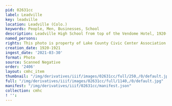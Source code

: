 ```yaml
---
pid: 02631cc
label: Leadville
key: leadville
location: Leadville (Colo.)
keywords: People, Men, Businesses, School
description: Leadville High School from top of the Vendome Hotel, 1920-21
named_persons: 
rights: This photo is property of Lake County Civic Center Association.
creation_date: 1920-1921
ingest_date: '2021-03-30'
format: Photo
source: Scanned Negative
order: '2406'
layout: cmhc_item
thumbnail: "/img/derivatives/iiif/images/02631cc/full/250,/0/default.jpg"
full: "/img/derivatives/iiif/images/02631cc/full/1140,/0/default.jpg"
manifest: "/img/derivatives/iiif/02631cc/manifest.json"
collection: cmhc
! '': 
---
```

